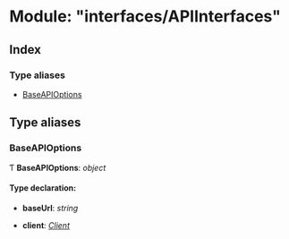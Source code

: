 
# Module: "interfaces/APIInterfaces"

## Index

### Type aliases

* [BaseAPIOptions](_interfaces_apiinterfaces_.md#baseapioptions)

## Type aliases

### <a id="baseapioptions" name="baseapioptions"></a>  BaseAPIOptions

Ƭ **BaseAPIOptions**: *object*

#### Type declaration:

* **baseUrl**: *string*

* **client**: *[Client](../classes/_client_client_.client.md)*

